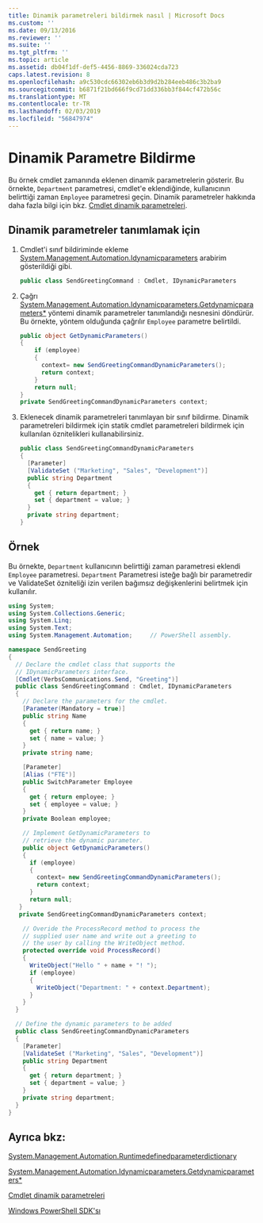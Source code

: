```yaml
---
title: Dinamik parametreleri bildirmek nasıl | Microsoft Docs
ms.custom: ''
ms.date: 09/13/2016
ms.reviewer: ''
ms.suite: ''
ms.tgt_pltfrm: ''
ms.topic: article
ms.assetid: db04f1df-def5-4456-8869-336024cda723
caps.latest.revision: 8
ms.openlocfilehash: a9c530cdc66302eb6b3d9d2b284eeb486c3b2ba9
ms.sourcegitcommit: b6871f21bd666f9cd71dd336bb3f844cf472b56c
ms.translationtype: MT
ms.contentlocale: tr-TR
ms.lasthandoff: 02/03/2019
ms.locfileid: "56847974"
---
```

# <a name="how-to-declare-dynamic-parameters"></a>Dinamik Parametre Bildirme

Bu örnek cmdlet zamanında eklenen dinamik parametrelerin gösterir. Bu örnekte, `Department` parametresi, cmdlet'e eklendiğinde, kullanıcının belirttiği zaman `Employee` parametresi geçin. Dinamik parametreler hakkında daha fazla bilgi için bkz. [Cmdlet dinamik parametreleri](./cmdlet-dynamic-parameters.md).

## <a name="to-define-dynamic-parameters"></a>Dinamik parametreler tanımlamak için

1. Cmdlet'i sınıf bildiriminde ekleme [System.Management.Automation.Idynamicparameters](/dotnet/api/System.Management.Automation.IDynamicParameters) arabirim gösterildiği gibi.

   ```csharp
   public class SendGreetingCommand : Cmdlet, IDynamicParameters
   ```

2. Çağrı [System.Management.Automation.Idynamicparameters.Getdynamicparameters*](/dotnet/api/System.Management.Automation.IDynamicParameters.GetDynamicParameters) yöntemi dinamik parametreler tanımlandığı nesnesini döndürür. Bu örnekte, yöntem olduğunda çağrılır `Employee` parametre belirtildi.

   ```csharp
   public object GetDynamicParameters()
   {
       if (employee)
       {
         context= new SendGreetingCommandDynamicParameters();
         return context;
       }
       return null;
   }
   private SendGreetingCommandDynamicParameters context;
   ```

3. Eklenecek dinamik parametreleri tanımlayan bir sınıf bildirme. Dinamik parametreleri bildirmek için statik cmdlet parametreleri bildirmek için kullanılan öznitelikleri kullanabilirsiniz.

   ```csharp
   public class SendGreetingCommandDynamicParameters
   {
     [Parameter]
     [ValidateSet ("Marketing", "Sales", "Development")]
     public string Department
     {
       get { return department; }
       set { department = value; }
     }
     private string department;
   }
   ```

## <a name="example"></a>Örnek

Bu örnekte, `Department` kullanıcının belirttiği zaman parametresi eklendi `Employee` parametresi. `Department` Parametresi isteğe bağlı bir parametredir ve ValidateSet özniteliği izin verilen bağımsız değişkenlerini belirtmek için kullanılır.

```csharp
using System;
using System.Collections.Generic;
using System.Linq;
using System.Text;
using System.Management.Automation;     // PowerShell assembly.

namespace SendGreeting
{
  // Declare the cmdlet class that supports the
  // IDynamicParameters interface.
  [Cmdlet(VerbsCommunications.Send, "Greeting")]
  public class SendGreetingCommand : Cmdlet, IDynamicParameters
  {
    // Declare the parameters for the cmdlet.
    [Parameter(Mandatory = true)]
    public string Name
    {
      get { return name; }
      set { name = value; }
    }
    private string name;

    [Parameter]
    [Alias ("FTE")]
    public SwitchParameter Employee
    {
      get { return employee; }
      set { employee = value; }
    }
    private Boolean employee;

    // Implement GetDynamicParameters to
    // retrieve the dynamic parameter.
    public object GetDynamicParameters()
    {
      if (employee)
      {
        context= new SendGreetingCommandDynamicParameters();
        return context;
      }
      return null;
   }
   private SendGreetingCommandDynamicParameters context;

    // Overide the ProcessRecord method to process the
    // supplied user name and write out a greeting to
    // the user by calling the WriteObject method.
    protected override void ProcessRecord()
    {
      WriteObject("Hello " + name + "! ");
      if (employee)
      {
        WriteObject("Department: " + context.Department);
      }
    }
  }

  // Define the dynamic parameters to be added
  public class SendGreetingCommandDynamicParameters
  {
    [Parameter]
    [ValidateSet ("Marketing", "Sales", "Development")]
    public string Department
    {
      get { return department; }
      set { department = value; }
    }
    private string department;
  }
}
```

## <a name="see-also"></a>Ayrıca bkz:

[System.Management.Automation.Runtimedefinedparameterdictionary](/dotnet/api/System.Management.Automation.RuntimeDefinedParameterDictionary)

[System.Management.Automation.Idynamicparameters.Getdynamicparameters*](/dotnet/api/System.Management.Automation.IDynamicParameters.GetDynamicParameters)

[Cmdlet dinamik parametreleri](./cmdlet-dynamic-parameters.md)

[Windows PowerShell SDK'sı](../windows-powershell-reference.md)